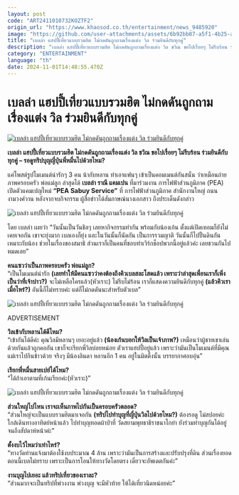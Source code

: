 ```yaml
---
layout: post
code: "ART2411010732KOZTF2"
origin_url: "https://www.khaosod.co.th/entertainment/news_9485920"
image: "https://github.com/user-attachments/assets/6b92bb87-a5f1-4b25-ada4-808b17b65511"
title: "เบลล่า แฮปปี้เที่ยวแบบรวมฮิต ไม่กดดันถูกถามเรื่องแต่ง วิล ร่วมยินดีกับทุกคู่"
description: "เบลล่า แฮปปี้เที่ยวแบบรวมฮิต ไม่กดดันถูกถามเรื่องแต่ง วิล ชวิณ ขอไปเรื่อยๆ ไม่รีบร้อน ร่วมยินดีกับทุกคู่ - รอดูทริปบุญญี่ปุ่นพี่หมื่นไปด้วยไหม?"
category: "ENTERTAINMENT"
language: "th"
date: 2024-11-01T14:48:55.470Z
---
```


# เบลล่า แฮปปี้เที่ยวแบบรวมฮิต ไม่กดดันถูกถามเรื่องแต่ง วิล ร่วมยินดีกับทุกคู่

[![เบลล่า แฮปปี้เที่ยวแบบรวมฮิต ไม่กดดันถูกถามเรื่องแต่ง วิล ร่วมยินดีกับทุกคู่](https://www.khaosod.co.th/wpapp/uploads/2024/11/bella_will_011167-1.jpg "เบลล่า แฮปปี้เที่ยวแบบรวมฮิต ไม่กดดันถูกถามเรื่องแต่ง วิล ร่วมยินดีกับทุกคู่")](https://www.khaosod.co.th/wpapp/uploads/2024/11/bella_will_011167-1.jpg)

**เบลล่า แฮปปี้เที่ยวแบบรวมฮิต ไม่กดดันถูกถามเรื่องแต่ง วิล ชวิณ ขอไปเรื่อยๆ ไม่รีบร้อน ร่วมยินดีกับทุกคู่ – รอดูทริปบุญญี่ปุ่นพี่หมื่นไปด้วยไหม?**

แค่โพสต์รูปโมเมนต์น่ารักๆ 3 คน น้ากับหลาน ทำเอาแฟนๆ เข้าเป็นคอมเมนต์กันสนั่น ว่าเหมือนถ่ายภาพครอบครัว พ่อแม่ลูก ล่าสุดได้ **เบลล่า ราณี แคมเปน** ที่มาร่วมงาน การไฟฟ้าส่วนภูมิภาค (PEA) เปิดตัวแคมเปญใหม่ **“PEA Sabuy Service”** ที่ การไฟฟ้าส่วนภูมิภาค สำนักงานใหญ่ ถนนงามวงศ์วาน หลังจากจบกิจกรรม ผู้สื่อข่าวได้สัมภาษณ์นางเอกสาว ถึงประเด็นดังกล่าว

![เบลล่า แฮปปี้เที่ยวแบบรวมฮิต ไม่กดดันถูกถามเรื่องแต่ง วิล ร่วมยินดีกับทุกคู่](https://www.khaosod.co.th/wpapp/uploads/2024/11/bella_will_011167-4.jpg)

โดย เบลล่า เผยว่า “วันนั้นเป็นวันชิลๆ เลยหากิจกรรมทำกัน พร้อมกับน้องเก้น ตั้งแต่เปิดเทอมก็ยังไม่เคยเจอกัน เขาจะยุ่งมาก เบลเองก็ยุ่ง และในวันนั้นก็นัดกัน เป็นการรวมญาติ วันนั้นก็ไปปั้นดินกันเหมาะกับน้อง ช่วยในเรื่องของสมาธิ ส่วนเราก็เป็นคนที่ชอบทำเวิร์กช็อปพวกนี้อยู่แล้วค่ะ เลยชวนกันไปหมดเลย”

**คนแซวว่าเป็นภาพครอบครัว พ่อแม่ลูก?**  
“เป็นโมเมนต์น่ารัก **(เลยทำให้มีคนแซวว่าคงต้องถึงคิวเบลสละโสดแล้ว เพราะว่าล่าสุดเพื่อนเราก็เพิ่งเป็นว่าที่เจ้าบ่าว?)** จะไม่เหลือใครแล้ว(หัวเราะ) ไม่รีบไม่ร้อน เราก็แสดงความยินดีกับทุกคู่ **(แล้วคิวเราเมื่อไหร่?)** อันนี้ก็ไม่ทราบค่ะ แต่ก็ไม่กดดันนะสำหรับตัวเบล”

![เบลล่า แฮปปี้เที่ยวแบบรวมฮิต ไม่กดดันถูกถามเรื่องแต่ง วิล ร่วมยินดีกับทุกคู่](https://www.khaosod.co.th/wpapp/uploads/2024/11/bella_will_011167-6.jpg)

ADVERTISEMENT

**วิลเข้ากับหลานได้ดีไหม?**  
“เข้ากันได้ดีค่ะ คุณวิลมีหลานๆ เยอะอยู่แล้ว **(น้องเก้นบอกให้วิลเป็นเจ้าภาพ?)** เหมือนว่าผู้ชายเขาเล่นด้วยกันแล้วถูกคอกัน เขาก็จะเรียกพี่วิลบ่อยหน่อย ตัวเราแฮปปี้อยู่แล้ว เพราะว่ามันเป็นโมเมนต์ที่มีคุณแม่เราไปกินข้าวด้วย จริงๆ มีน้องลินดา หลานอีก 1 คน อยู่ในมิตติ้งนั้น บรรยากาศอบอุ่น”

**เรียกพี่หมื่นสายเปย์ได้ไหม?**  
“ได้ถ้าเอาตามที่เก้นเรียกค่ะ(หัวเราะ)”

![เบลล่า แฮปปี้เที่ยวแบบรวมฮิต ไม่กดดันถูกถามเรื่องแต่ง วิล ร่วมยินดีกับทุกคู่](https://www.khaosod.co.th/wpapp/uploads/2024/11/bella_will_011167-5.jpg)

**ส่วนใหญ่ไปไหน เราจะเห็นภาพไปกันเป็นครอบครัวตลอด?**  
“ส่วนใหญ่จะเป็นแบบรวมฮิตมาเจอกัน **(ทริปไปทำบุญที่ญี่ปุ่นวิลไปด้วยไหม?)** ต้องรอดู ไม่สปอยค่ะ ใกล้เดินทางอาทิตย์หน้าแล้ว ไปทำบุญทอดผ้าป่าที่ วัดสยามพุทธาธิราชนาโกย่า ยังร่วมทำบุญกันได้อยู่จนถึงสัปดาห์หน้าค่ะ”

**ตั้งงบไว้ไหมว่าเท่าไหร่?**  
“ทางวัดท่านแจ้งมาต้องใช้งบประมาณ 4 ล้าน เพราะว่ามันเป็นการสร้างและปรับปรุงที่ดิน ส่วนเรื่องยอดตอนนี้เบลไม่ทราบ เพราะเป็นการโอนให้ทางวัดโดยตรง เดี๋ยวจะอัพเดตกันค่ะ”

**งานบุญไปเยอะ แล้วทริปเที่ยวของเราละ?**  
“ส่วนมากจะเป็นทริปที่พ่วงงาน พ่วงบุญ จะมีหัวท้าย ให้ได้เที่ยวนิดหน่อยค่ะ”